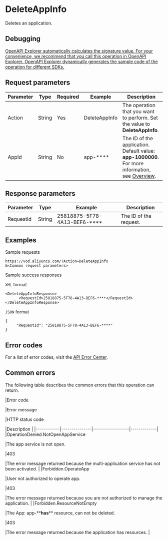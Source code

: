 # DeleteAppInfo

Deletes an application.

## Debugging

[OpenAPI Explorer automatically calculates the signature value. For your convenience, we recommend that you call this operation in OpenAPI Explorer. OpenAPI Explorer dynamically generates the sample code of the operation for different SDKs.](https://api.aliyun.com/#product=vod&api=DeleteAppInfo&type=RPC&version=2017-03-21)

## Request parameters

|Parameter|Type|Required|Example|Description|
|---------|----|--------|-------|-----------|
|Action|String|Yes|DeleteAppInfo|The operation that you want to perform. Set the value to **DeleteAppInfo**. |
|AppId|String|No|app-\*\*\*\*|The ID of the application. Default value: **app-1000000**. For more information, see [Overview](~~113600~~). |

## Response parameters

|Parameter|Type|Example|Description|
|---------|----|-------|-----------|
|RequestId|String|25818875-5F78-4A13-BEF6-\*\*\*\*|The ID of the request. |

## Examples

Sample requests

```
https://vod.aliyuncs.com/?Action=DeleteAppInfo
&<Common request parameters>
```

Sample success responses

`XML` format

```
<DeleteAppInfoResponse>
	  <RequestId>25818875-5F78-4A13-BEF6-****</RequestId>
</DeleteAppInfoResponse>
```

`JSON` format

```
{
     "RequestId": "25818875-5F78-4A13-BEF6-****"
}
```

## Error codes

For a list of error codes, visit the [API Error Center](https://error-center.alibabacloud.com/status/product/vod).

## Common errors

The following table describes the common errors that this operation can return.

|Error code

|Error message

|HTTP status code

|Description |
|------------|---------------|------------------|-------------|
|OperationDenied.NotOpenAppService

|The app service is not open.

|403

|The error message returned because the multi-application service has not been activated. |
|Forbidden.OperateApp

|User not authorized to operate app.

|403

|The error message returned because you are not authorized to manage the application. |
|Forbidden.ResourceNotEmpty

|The App: app-\*\***has**\*\* resource, can not be deleted.

|403

|The error message returned because the application has resources. |

